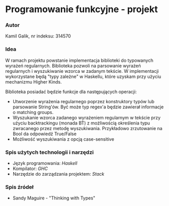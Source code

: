 # Programowanie funkcyjne - projekt
### Autor
Kamil Galik, nr indeksu: 314570

### Idea
W ramach projektu powstanie implementacja biblioteki do typowanych wyrażeń regularnych. Biblioteka pozwoli na parsowanie wyrażeń regularnych i wyszukiwanie wzorca w zadanym tekście. W implementacji wykorzystane będą "typy zależne" w Haskellu, które uzyskam przy użyciu mechanizmu Higher Kinds.

Biblioteka posiadać będzie funkcje dla następujących operacji:
- Utworzenie wyrażenia regularnego poprzez konstruktory typów lub parsowanie String'ów. Być może typ regex'a będzie zawierał informacje o matching groups.
- Wyszukanie wzorca zadanego wyrażeniem regularnym w tekście przy użyciu backtrackingu (monada BT) z możliwością określenia typu zwracanego przez metodę wyszukiwania. Przykładowo zrzutowanie na Bool da odpowiedź True/False
- Możliwość wyszukiwania z opcją case-sensitive

### Spis użytych technologii i narzędzi
- Język programowania: *Haskell*
- Kompilator: *GHC*
- Narzędzie do zarządzania projektem: *Stack*

### Spis źródeł
- Sandy Maguire - "Thinking with Types"
